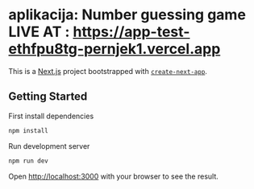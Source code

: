 # aplikacija: Number guessing game   LIVE AT : https://app-test-ethfpu8tg-pernjek1.vercel.app

This is a [Next.js](https://nextjs.org/) project bootstrapped with [`create-next-app`](https://github.com/vercel/next.js/tree/canary/packages/create-next-app).

## Getting Started

First install dependencies

```bash
npm install

```

Run development server

```bash
npm run dev

```

Open [http://localhost:3000](http://localhost:3000) with your browser to see the result.
